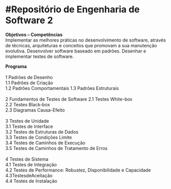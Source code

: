 <h1>#Repositório de Engenharia de Software 2</h1>


**Objetivos – Competências**
<br>
Implementar as melhores práticas no desenvolvimento de software, através de técnicas, arquiteturas e conceitos que promovam a sua manutenção evolutiva. Desenvolver software baseado em padrões. Desenhar e implementar testes de software.

**Programa**
<br>
<br>1 Padrões de Desenho
<br>1.1 Padrões de Criação
<br>1.2 Padrões Comportamentais 1.3 Padrões Estruturais
<br>
<br>2 Fundamentos de Testes de Software 2.1 Testes White-box
<br>2.2 Testes Black-box
<br>2.3 Diagramas Causa-Efeito
<br>
<br>3 Testes de Unidade
<br>3.1 Testes de Interface
<br>3.2 Testes de Estruturas de Dados
<br>3.3 Testes de Condições Limite
<br>3.4 Testes de Caminhos de Execução
<br>3.5 Testes de Caminhos de Tratamento de Erros
<br>
<br>4 Testes de Sistema
<br>4.1 Testes de Integração
<br>4.2 Testes de Performance: Robustez, Disponibilidade e Capacidade 4.3TestesdeAceitação
<br>4.4 Testes de Instalação

